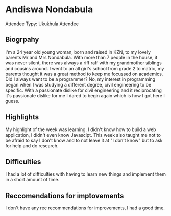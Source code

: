 # Andiswa Nondabula

Attendee Typy: Ukukhula Attendee



## Biogrpahy



I'm a 24 year old young woman, born and raised in KZN, to my lovely parents Mr and Mrs Nondabula. With more than 7 people in the house, it was never silent, there was always a riff raff with my grandmother siblings and cousins around. I went to an all girl's school from grade 2 to matric, my parents thought it was a great method to keep me focussed on academics. Did I always want to be a programmer? No, my interest in programming began when I was studying a different degree, civil engineering to be specific. With a passionate dislike for civil engineering and it reciprocating it's passionate dislike for me I dared to begin again which is how I got here I guess.



## Highlights



My highlight of the week was learning. I didn't know how to build a web application, I didn't even know Javascipt. This week also taught me not to be afraid to say I don't know and to not leave it at "I don't know" but to ask for help and do research.



## Difficulties

I had a lot of difficulties with having to learn new things and implement them in a short amount of time.



## Reccomendations for imptovements



I don't have any rec recommendations for improvements, I had a good time. 



